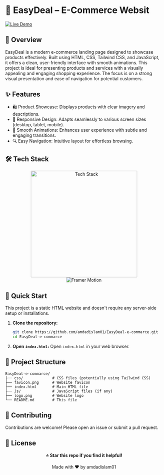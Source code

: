 # 🛒 EasyDeal – E-Commerce Websit

[![Live Demo](https://img.shields.io/badge/🚀_Live_Demo-00C7B7?style=for-the-badge&logo=netlify&logoColor=white)](https://easydeal-01.netlify.app/)  



## 📖 Overview

EasyDeal is a modern e-commerce landing page designed to showcase products effectively. Built using HTML, CSS, Tailwind CSS, and JavaScript, it offers a clean, user-friendly interface with smooth animations.  This project is ideal for presenting products and services with a visually appealing and engaging shopping experience.  The focus is on a strong visual presentation and ease of navigation for potential customers.

## ✨ Features

- 🛍️ Product Showcase:  Displays products with clear imagery and descriptions.
- 🎨 Responsive Design: Adapts seamlessly to various screen sizes (desktop, tablet, mobile).
- 💫 Smooth Animations:  Enhances user experience with subtle and engaging transitions.
- 🔍 Easy Navigation: Intuitive layout for effortless browsing.



## 🛠️ Tech Stack

<p align="center">
  <img src="https://skillicons.dev/icons?i=html,css,tailwind,js,netlify,github,git" alt="Tech Stack" width="340" />
  <br/>
  <img src="https://img.shields.io/badge/Animation-FramerMotion-ff69b4?style=for-the-badge&logo=framer&logoColor=white" alt="Framer Motion" />
</p>

## 🚀 Quick Start

This project is a static HTML website and doesn't require any server-side setup or installations.

1. **Clone the repository:**
   ```bash
   git clone https://github.com/amdadislam01/EasyDeal-e-commarce.git
   cd EasyDeal-e-commarce
   ```

2. **Open `index.html`:** Open `index.html` in your web browser.


## 📁 Project Structure

```
EasyDeal-e-commarce/
├── css/             # CSS files (potentially using Tailwind CSS)
├── favicon.png      # Website favicon
├── index.html       # Main HTML file
├── Js/              # JavaScript files (if any)
├── logo.png         # Website logo
└── README.md        # This file
```

## 🤝 Contributing

Contributions are welcome! Please open an issue or submit a pull request.

## 📄 License

<div align="center">

**⭐ Star this repo if you find it helpful!**

Made with ❤️ by amdadislam01

</div>

